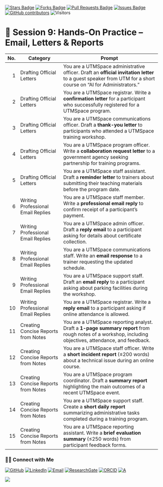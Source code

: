 <a href="https://github.com/drshahizan/short-course/stargazers"><img src="https://img.shields.io/github/stars/drshahizan/short-course" alt="Stars Badge"/></a>
<a href="https://github.com/drshahizan/short-course/network/members"><img src="https://img.shields.io/github/forks/drshahizan/short-course" alt="Forks Badge"/></a>
<a href="https://github.com/drshahizan/short-course/pulls"><img src="https://img.shields.io/github/issues-pr/drshahizan/short-course" alt="Pull Requests Badge"/></a>
<a href="https://github.com/drshahizan/short-course"><img src="https://img.shields.io/github/issues/drshahizan/short-course" alt="Issues Badge"/></a>
<a href="https://github.com/drshahizan/short-course/graphs/contributors"><img alt="GitHub contributors" src="https://img.shields.io/github/contributors/drshahizan/short-course?color=2b9348"></a>
![Visitors](https://api.visitorbadge.io/api/visitors?path=https%3A%2F%2Fgithub.com%2Fdrshahizan%2Fshort-course&labelColor=%23d9e3f0&countColor=%23697689&style=flat)

# 📝 Session 9: Hands-On Practice – Email, Letters & Reports

| **No.** | **Category**                        | **Prompt**                                                                                                                                                    |
| ------: | ----------------------------------- | ------------------------------------------------------------------------------------------------------------------------------------------------------------- |
|       1 | Drafting Official Letters           | You are a UTMSpace administrative officer. Draft an **official invitation letter** to a guest speaker from UTM for a short course on “AI for Administrators.” |
|       2 | Drafting Official Letters           | You are a UTMSpace registrar. Write a **confirmation letter** for a participant who successfully registered for a UTMSpace program.                           |
|       3 | Drafting Official Letters           | You are a UTMSpace communications officer. Draft a **thank-you letter** to participants who attended a UTMSpace training workshop.                            |
|       4 | Drafting Official Letters           | You are a UTMSpace program officer. Write a **collaboration request letter** to a government agency seeking partnership for training programs.                |
|       5 | Drafting Official Letters           | You are a UTMSpace staff assistant. Draft a **reminder letter** to trainers about submitting their teaching materials before the program date.                |
|       6 | Writing Professional Email Replies  | You are a UTMSpace staff member. Write a **professional email reply** to confirm receipt of a participant’s payment.                                          |
|       7 | Writing Professional Email Replies  | You are a UTMSpace admin officer. Draft a **reply email** to a participant asking for details about certificate collection.                                   |
|       8 | Writing Professional Email Replies  | You are a UTMSpace communications staff. Write an **email response** to a trainer requesting the updated schedule.                                            |
|       9 | Writing Professional Email Replies  | You are a UTMSpace support staff. Draft an **email reply** to a participant asking about parking facilities during the workshop.                              |
|      10 | Writing Professional Email Replies  | You are a UTMSpace registrar. Write a **reply email** to a participant asking if online attendance is allowed.                                                |
|      11 | Creating Concise Reports from Notes | You are a UTMSpace reporting analyst. Draft a **1-page summary report** from rough notes of a workshop, including objectives, attendance, and feedback.       |
|      12 | Creating Concise Reports from Notes | You are a UTMSpace staff officer. Write a **short incident report** (≤200 words) about a technical issue during an online course.                             |
|      13 | Creating Concise Reports from Notes | You are a UTMSpace program coordinator. Draft a **summary report** highlighting the main outcomes of a recent UTMSpace event.                                 |
|      14 | Creating Concise Reports from Notes | You are a UTMSpace support staff. Create a **short daily report** summarizing administrative tasks completed during a training program.                       |
|      15 | Creating Concise Reports from Notes | You are a UTMSpace reporting assistant. Write a **brief evaluation summary** (≤250 words) from participant feedback forms.                                    |


### 🙌🏻 Connect with Me
<p align="left">
    <a href="https://github.com/drshahizan" target="_blank"><img alt="GitHub" src="https://img.shields.io/badge/-@drshahizan-181717?style=flat-square&logo=GitHub&logoColor=white"></a>
    <a href="https://www.linkedin.com/in/drshahizan" target="_blank"><img alt="LinkedIn" src="https://img.shields.io/badge/-drshahizan-blue?style=flat-square&logo=Linkedin&logoColor=white&link=https://www.linkedin.com/in/drshahizan/"></a>
    <a href="mailto:shahizan@utm.my" target="_blank"><img alt="Email" src="https://img.shields.io/badge/-shahizan@utm.my-c14438?style=flat-square&logo=Gmail&logoColor=white&link=mailto:shahizan@utm.my.com"></a>
    <a href="https://www.researchgate.net/profile/Mohd-Othman-28" target="_blank"><img alt="ResearchGate" src="https://img.shields.io/badge/-ResearchGate-00CCBB?style=flat-square&logo=ResearchGate&logoColor=white"></a>
    <a href="https://orcid.org/0000-0003-4261-1873" target="_blank"><img alt="ORCID" src="https://img.shields.io/badge/-ORCID-A6CE39?style=flat-square&logo=ORCID&logoColor=white"></a> 
 <a href="https://visitorbadge.io/status?path=https%3A%2F%2Fgithub.com%2Fdrshahizan" target="_blank"><img alt="A" src="https://api.visitorbadge.io/api/visitors?path=https%3A%2F%2Fgithub.com%2Fdrshahizan&labelColor=%23697689&countColor=%23555555&style=plastic"></a>
 
![](https://hit.yhype.me/github/profile?user_id=81284918)
</p>
